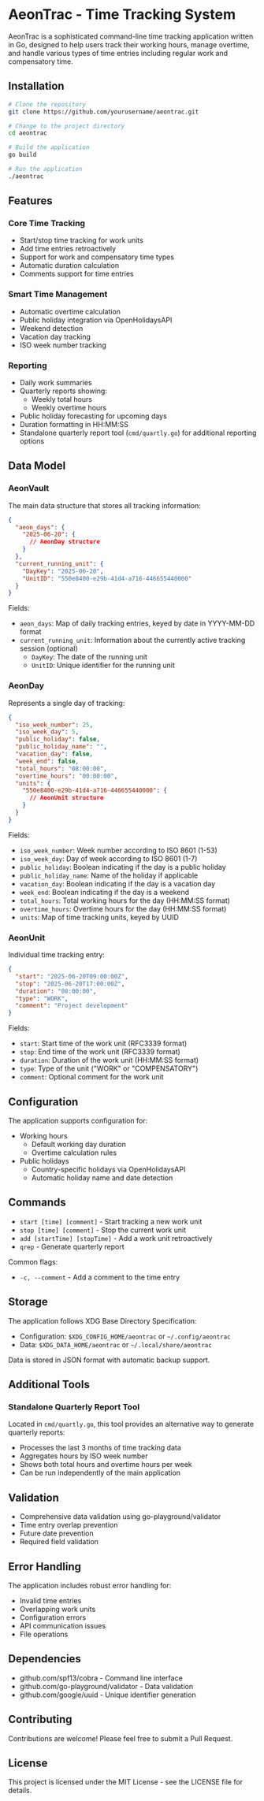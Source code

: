 # AeonTrac - Time Tracking System

AeonTrac is a sophisticated command-line time tracking application written in Go, designed to help users track their working hours, manage overtime, and handle various types of time entries including regular work and compensatory time.

## Installation

```bash
# Clone the repository
git clone https://github.com/yourusername/aeontrac.git

# Change to the project directory
cd aeontrac

# Build the application
go build

# Run the application
./aeontrac
```

## Features

### Core Time Tracking
- Start/stop time tracking for work units
- Add time entries retroactively
- Support for work and compensatory time types
- Automatic duration calculation
- Comments support for time entries

### Smart Time Management
- Automatic overtime calculation
- Public holiday integration via OpenHolidaysAPI
- Weekend detection
- Vacation day tracking
- ISO week number tracking

### Reporting
- Daily work summaries
- Quarterly reports showing:
  - Weekly total hours
  - Weekly overtime hours
- Public holiday forecasting for upcoming days
- Duration formatting in HH:MM:SS
- Standalone quarterly report tool (`cmd/quartly.go`) for additional reporting options

## Data Model

### AeonVault
The main data structure that stores all tracking information:

```json
{
  "aeon_days": {
    "2025-06-20": {
      // AeonDay structure
    }
  },
  "current_running_unit": {
    "DayKey": "2025-06-20",
    "UnitID": "550e8400-e29b-41d4-a716-446655440000"
  }
}
```

Fields:
- `aeon_days`: Map of daily tracking entries, keyed by date in YYYY-MM-DD format
- `current_running_unit`: Information about the currently active tracking session (optional)
  - `DayKey`: The date of the running unit
  - `UnitID`: Unique identifier for the running unit

### AeonDay
Represents a single day of tracking:

```json
{
  "iso_week_number": 25,
  "iso_week_day": 5,
  "public_holiday": false,
  "public_holiday_name": "",
  "vacation_day": false,
  "week_end": false,
  "total_hours": "08:00:00",
  "overtime_hours": "00:00:00",
  "units": {
    "550e8400-e29b-41d4-a716-446655440000": {
      // AeonUnit structure
    }
  }
}
```

Fields:
- `iso_week_number`: Week number according to ISO 8601 (1-53)
- `iso_week_day`: Day of week according to ISO 8601 (1-7)
- `public_holiday`: Boolean indicating if the day is a public holiday
- `public_holiday_name`: Name of the holiday if applicable
- `vacation_day`: Boolean indicating if the day is a vacation day
- `week_end`: Boolean indicating if the day is a weekend
- `total_hours`: Total working hours for the day (HH:MM:SS format)
- `overtime_hours`: Overtime hours for the day (HH:MM:SS format)
- `units`: Map of time tracking units, keyed by UUID

### AeonUnit
Individual time tracking entry:

```json
{
  "start": "2025-06-20T09:00:00Z",
  "stop": "2025-06-20T17:00:00Z",
  "duration": "08:00:00",
  "type": "WORK",
  "comment": "Project development"
}
```

Fields:
- `start`: Start time of the work unit (RFC3339 format)
- `stop`: End time of the work unit (RFC3339 format)
- `duration`: Duration of the work unit (HH:MM:SS format)
- `type`: Type of the unit ("WORK" or "COMPENSATORY")
- `comment`: Optional comment for the work unit

## Configuration

The application supports configuration for:
- Working hours
  - Default working day duration
  - Overtime calculation rules
- Public holidays
  - Country-specific holidays via OpenHolidaysAPI
  - Automatic holiday name and date detection

## Commands

- `start [time] [comment]` - Start tracking a new work unit
- `stop [time] [comment]` - Stop the current work unit
- `add [startTime] [stopTime]` - Add a work unit retroactively
- `qrep` - Generate quarterly report

Common flags:
- `-c, --comment` - Add a comment to the time entry

## Storage

The application follows XDG Base Directory Specification:
- Configuration: `$XDG_CONFIG_HOME/aeontrac` or `~/.config/aeontrac`
- Data: `$XDG_DATA_HOME/aeontrac` or `~/.local/share/aeontrac`

Data is stored in JSON format with automatic backup support.

## Additional Tools

### Standalone Quarterly Report Tool
Located in `cmd/quartly.go`, this tool provides an alternative way to generate quarterly reports:
- Processes the last 3 months of time tracking data
- Aggregates hours by ISO week number
- Shows both total hours and overtime hours per week
- Can be run independently of the main application

## Validation

- Comprehensive data validation using go-playground/validator
- Time entry overlap prevention
- Future date prevention
- Required field validation

## Error Handling

The application includes robust error handling for:
- Invalid time entries
- Overlapping work units
- Configuration errors
- API communication issues
- File operations

## Dependencies

- github.com/spf13/cobra - Command line interface
- github.com/go-playground/validator - Data validation
- github.com/google/uuid - Unique identifier generation

## Contributing

Contributions are welcome! Please feel free to submit a Pull Request.

## License

This project is licensed under the MIT License - see the LICENSE file for details.